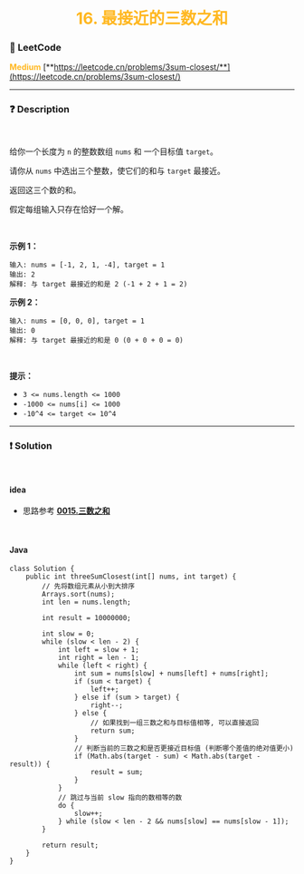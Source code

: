 <h1 style="text-align: center;"> <span style="color: #FFB822;">16. 最接近的三数之和</span> </h1>

### 🚀 LeetCode

<base target="_blank">

<span style="color: #FFB822;">**Medium**</span> [**https://leetcode.cn/problems/3sum-closest/**](https://leetcode.cn/problems/3sum-closest/)

---

### ❓ Description

<br/>

给你一个长度为 `n` 的整数数组 `nums` 和 一个目标值 `target`。

请你从 `nums` 中选出三个整数，使它们的和与 `target` 最接近。

返回这三个数的和。

假定每组输入只存在恰好一个解。

<br/>

**示例 1：**

```
输入: nums = [-1, 2, 1, -4], target = 1
输出: 2
解释: 与 target 最接近的和是 2 (-1 + 2 + 1 = 2)
```

**示例 2：**

```
输入: nums = [0, 0, 0], target = 1
输出: 0
解释: 与 target 最接近的和是 0 (0 + 0 + 0 = 0)
```

<br/>

**提示：**

* `3 <= nums.length <= 1000`
* `-1000 <= nums[i] <= 1000`
* `-10^4 <= target <= 10^4`

---

### ❗ Solution

<br/>

#### idea

* 思路参考 [**0015.三数之和**](./0015.三数之和.md)

<br/>

#### Java

```
class Solution {
    public int threeSumClosest(int[] nums, int target) {
        // 先将数组元素从小到大排序
        Arrays.sort(nums);
        int len = nums.length;

        int result = 10000000;

        int slow = 0;
        while (slow < len - 2) {
            int left = slow + 1;
            int right = len - 1;
            while (left < right) {
                int sum = nums[slow] + nums[left] + nums[right];
                if (sum < target) {
                    left++;
                } else if (sum > target) {
                    right--;
                } else {
                    // 如果找到一组三数之和与目标值相等, 可以直接返回
                    return sum;
                }
                // 判断当前的三数之和是否更接近目标值 (判断哪个差值的绝对值更小)
                if (Math.abs(target - sum) < Math.abs(target - result)) {
                    result = sum;
                }
            }
            // 跳过与当前 slow 指向的数相等的数
            do {
                slow++;
            } while (slow < len - 2 && nums[slow] == nums[slow - 1]);
        }

        return result;
    }
}
```
